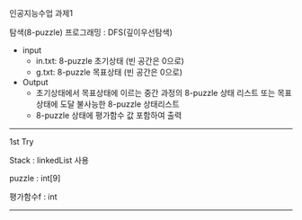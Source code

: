 인공지능수업 과제1

탐색(8-puzzle) 프로그래밍 : DFS(깊이우선탐색)

* input
	- in.txt: 8-puzzle 초기상태 (빈 공간은 0으로)
	- g.txt: 8-puzzle 목표상태 (빈 공간은 0으로)
* Output 
	- 초기상태에서 목표상태에 이르는 중간 과정의 8-puzzle 상태 리스트 또는 목표상태에 도달 불사능한 8-puzzle 상태리스트
	- 8-puzzle 상태에 평가함수 값 포함하여 출력

* * *

1st Try

Stack : linkedList 사용 

puzzle : int[9]

평가함수f : int

---

	